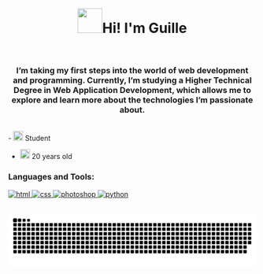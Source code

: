 <h1 align="center"> <img src="https://cdn-icons-png.flaticon.com/512/2278/2278923.png" width="50" height="50" />Hi! I'm Guille</h1>

<br>

<h3 align="center">I’m taking my first steps into the world of web development and programming. Currently, I’m studying a Higher Technical Degree in Web Application Development, which allows me to explore and learn more about the technologies I’m passionate about.</h3>

<br>
- <img src="https://cdn-icons-png.flaticon.com/512/3749/3749784.png" width="20" height="20" /> Student

- <img src="https://cdn-icons-png.flaticon.com/512/1864/1864509.png" width="20" height="20" /> 20 years old

<p align="left">
</p>

<h3 align="left">Languages and Tools:</h3>
<p align="left"> 
  <a href="https://www.w3schools.com/html/" target="_blank" rel="noreferrer"> 
      <img src="https://cdn.jsdelivr.net/gh/devicons/devicon/icons/html5/html5-original.svg" alt="html" heigth="40" width="40" />
  </a> 
  <a href="https://www.w3.org/css/" target="_blank" rel="noreferrer">
      <img src="https://cdn.jsdelivr.net/gh/devicons/devicon/icons/css3/css3-original.svg" alt="css" heigth="40" width="40"  />
  </a> 
  <a href="https://www.adobe.com/la/products/photoshop.html" target="_blank" rel="noreferrer">
    <img src="https://cdn.jsdelivr.net/gh/devicons/devicon@latest/icons/photoshop/photoshop-original.svg" alt="photoshop" width="40" height="40">
  </a>
    <a href="https://www.python.org/" target="_blank" rel="noreferrer">
    <img src="https://cdn.jsdelivr.net/gh/devicons/devicon@latest/icons/python/python-original.svg" alt="python" width="40" height="40">
  </a>
</p>

</br>

<img src="https://raw.githubusercontent.com/Hoxuro/Hoxuro/output/snake.svg" alt="Snake animation" />
